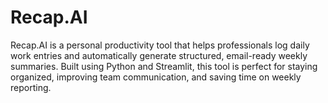 # Recap.AI
 Recap.AI is a personal productivity tool that helps professionals log daily work entries and automatically generate structured, email-ready weekly summaries. Built using Python and Streamlit, this tool is perfect for staying organized, improving team communication, and saving time on weekly reporting.
